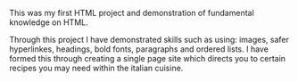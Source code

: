 This was my first HTML project and demonstration of fundamental knowledge on HTML.

Through this project I have demonstrated skills such as using: images, safer hyperlinkes, headings, bold fonts, paragraphs and ordered lists.
I have formed this through creating a single page site which directs you to certain recipes you may need within the italian cuisine.
